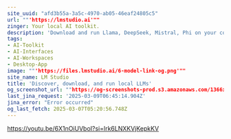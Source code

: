 ```yaml
---
site_uuid: "afd3b55a-3a5c-4970-ab05-46eaf24805c5"
url: ""'https://lmstudio.ai'""
zinger: Your local AI toolkit.
description: 'Download and run Llama, DeepSeek, Mistral, Phi on your computer.'
tags:
- AI-Toolkit
- AI-Interfaces
- AI-Workspaces
- Desktop-App
image: ""'https://files.lmstudio.ai/6-model-link-og.png'""
site_name: LM Studio
title: 'Discover, download, and run local LLMs'
og_screenshot_url: ""https://og-screenshots-prod.s3.amazonaws.com/1366x768/80/false/6751d818724ffdd34db94495dff2ad1b8f9768ba269fb8575395e2fdc3884040.jpeg""
last_jina_request: '2025-03-09T06:45:14.904Z'
jina_error: "Error occurred"
og_last_fetch: 2025-03-07T05:20:56.748Z
---
```


https://youtu.be/6X1nOiUVboI?si=lrk6LNXKVjKepkKV
